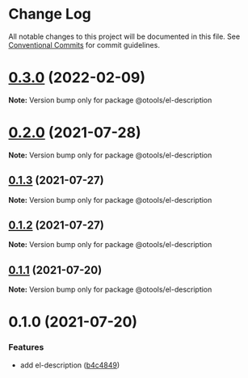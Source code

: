 # Change Log

All notable changes to this project will be documented in this file.
See [Conventional Commits](https://conventionalcommits.org) for commit guidelines.

# [0.3.0](https://github.com/owenvip/outils/compare/v0.2.0...v0.3.0) (2022-02-09)

**Note:** Version bump only for package @otools/el-description





# [0.2.0](https://github.com/owenvip/outils/compare/v0.1.3...v0.2.0) (2021-07-28)

**Note:** Version bump only for package @otools/el-description





## [0.1.3](https://github.com/owenvip/outils/compare/v0.1.2...v0.1.3) (2021-07-27)

**Note:** Version bump only for package @otools/el-description





## [0.1.2](https://github.com/owenvip/outils/compare/v0.1.1...v0.1.2) (2021-07-27)

**Note:** Version bump only for package @otools/el-description





## [0.1.1](https://github.com/owenvip/outils/compare/v0.1.0...v0.1.1) (2021-07-20)

**Note:** Version bump only for package @otools/el-description





# 0.1.0 (2021-07-20)


### Features

* add el-description ([b4c4849](https://github.com/owenvip/outils/commit/b4c48494a6979dd2c01d54f3d191aa35f4b302f3))
